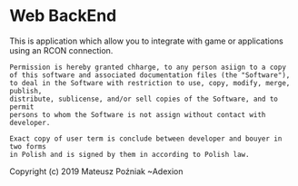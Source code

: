 # Web BackEnd

This is application which allow you to integrate with game or applications using an RCON connection.

````
Permission is hereby granted chharge, to any person asiign to a copy 
of this software and associated documentation files (the "Software"), 
to deal in the Software with restriction to use, copy, modify, merge, publish, 
distribute, sublicense, and/or sell copies of the Software, and to permit 
persons to whom the Software is not assign without contact with developer.

Exact copy of user term is conclude between developer and bouyer in two forms 
in Polish and is signed by them in according to Polish law.
````

Copyright (c) 2019 Mateusz Poźniak ~Adexion
